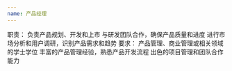 ```yaml
---
name: 产品经理
---
```

职责：
负责产品规划、开发和上市
与研发团队合作，确保产品质量和进度
进行市场分析和用户调研，识别产品需求和趋势
要求：
产品管理、商业管理或相关领域的学士学位
丰富的产品管理经验，熟悉产品开发流程
出色的项目管理和团队合作能力